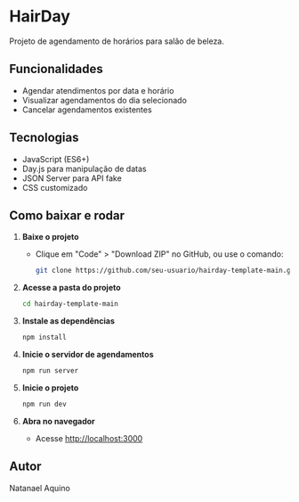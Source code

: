 # HairDay

Projeto de agendamento de horários para salão de beleza.

## Funcionalidades

- Agendar atendimentos por data e horário
- Visualizar agendamentos do dia selecionado
- Cancelar agendamentos existentes

## Tecnologias

- JavaScript (ES6+)
- Day.js para manipulação de datas
- JSON Server para API fake
- CSS customizado

## Como baixar e rodar

1. **Baixe o projeto**
   - Clique em "Code" > "Download ZIP" no GitHub, ou use o comando:
     ```sh
     git clone https://github.com/seu-usuario/hairday-template-main.git
     ```

2. **Acesse a pasta do projeto**
   ```sh
   cd hairday-template-main
   ```

3. **Instale as dependências**
   ```sh
   npm install
   ```

4. **Inicie o servidor de agendamentos**
   ```sh
   npm run server
   ```

5. **Inicie o projeto**
   ```sh
   npm run dev
   ```

6. **Abra no navegador**
   - Acesse [http://localhost:3000](http://localhost:3000)

## Autor

Natanael Aquino
